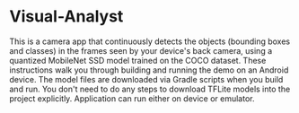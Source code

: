 # Visual-Analyst
This is a camera app that continuously detects the objects (bounding boxes and classes) in the frames seen by your device's back camera, using a quantized MobileNet SSD model trained on the COCO dataset. These instructions walk you through building and running the demo on an Android device.  The model files are downloaded via Gradle scripts when you build and run. You don't need to do any steps to download TFLite models into the project explicitly.  Application can run either on device or emulator.
